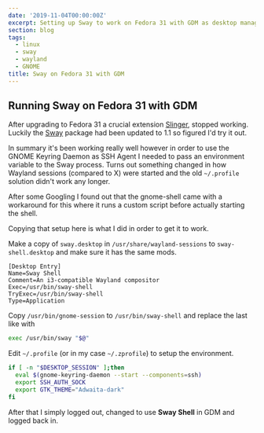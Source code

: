 ```yaml
---
date: '2019-11-04T00:00:00Z'
excerpt: Setting up Sway to work on Fedora 31 with GDM as desktop manager and gnome-keyring-daemon.
section: blog
tags:
  - linux
  - sway
  - wayland
  - GNOME
title: Sway on Fedora 31 with GDM
---
```


## Running Sway on Fedora 31 with GDM

After upgrading to Fedora 31 a crucial extension [Slinger](https://github.com/timbertson/slinger), stopped working. Luckily the [Sway](https://swaywm.org/) package had been updated to 1.1 so figured I'd try it out.

In summary it's been working really well however in order to use the GNOME Keyring Daemon as SSH Agent I needed to pass an environment variable to the Sway process. Turns out something changed in how Wayland sessions (compared to X) were started and the old `~/.profile` solution didn't work any longer.

After some Googling I found out that the gnome-shell came with a workaround for this where it runs a custom script before actually starting the shell.

Copying that setup here is what I did in order to get it to work.

Make a copy of `sway.desktop` in `/usr/share/wayland-sessions` to `sway-shell.desktop` and make sure it has the same mods.

```text
[Desktop Entry]
Name=Sway Shell
Comment=An i3-compatible Wayland compositor
Exec=/usr/bin/sway-shell
TryExec=/usr/bin/sway-shell
Type=Application
```

Copy `/usr/bin/gnome-session` to `/usr/bin/sway-shell` and replace the last like with

```bash
exec /usr/bin/sway "$@"
```

Edit `~/.profile` (or in my case `~/.zprofile`) to setup the environment.

```bash
if [ -n "$DESKTOP_SESSION" ];then
  eval $(gnome-keyring-daemon --start --components=ssh)
  export SSH_AUTH_SOCK
  export GTK_THEME="Adwaita-dark"
fi
```

After that I simply logged out, changed to use **Sway Shell** in GDM and logged back in.
